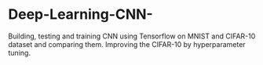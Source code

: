 # Deep-Learning-CNN-

Building, testing and training CNN using Tensorflow on MNIST and CIFAR-10 dataset and comparing them.
Improving the CIFAR-10 by hyperparameter tuning.
